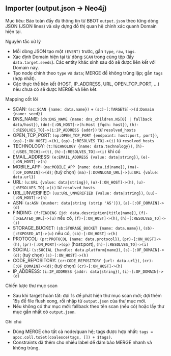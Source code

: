## Importer (output.json → Neo4j)

Mục tiêu: Bảo toàn đầy đủ thông tin từ BBOT `output.json` theo từng dòng JSON (JSON lines) và xây dựng đồ thị quan hệ chính xác quanh Domain hiện tại.

Nguyên tắc xử lý
- Mỗi dòng JSON tạo một `(EVENT)` trước, gắn `type`, `raw`, `tags`.
- Xác định Domain hiện tại từ dòng `SCAN` trong cùng tệp (lấy `data.target.seeds`). Các entity khác sinh sau đó sẽ được liên kết với Domain này.
- Tạo node chính theo `type` và `data`; MERGE để không trùng lặp; gắn `tags` (hợp nhất).
- Các thực thể liên kết (HOST, IP_ADDRESS, URL, OPEN_TCP_PORT, …) nếu chưa có sẽ được MERGE và liên kết.

Mapping cốt lõi
- SCAN: `(sc:SCAN {name: data.name})` + `(sc)-[:TARGETS]->(d:Domain {name: seed})`
- DNS_NAME: `(dn:DNS_NAME {name: dns_children.NS[0] | fallback data/host})`, `(dn)-[:ON_HOST]->(h:Host {fqdn: host})`, `(h)-[:RESOLVES_TO]->(i:IP_ADDRESS {addr})` từ `resolved_hosts`
- OPEN_TCP_PORT: `(op:OPEN_TCP_PORT {endpoint: host:port, port})`, `(op)-[:ON_HOST]->(h)`, `(op)-[:RESOLVES_TO]->(i)` từ `resolved_hosts`
- TECHNOLOGY: `(t:TECHNOLOGY {name: data.technology})`, `(h)-[:USES_TECH]->(t)`, `(h)-[:RESOLVES_TO]->(i)` khi có
- EMAIL_ADDRESS: `(e:EMAIL_ADDRESS {value: data|string})`, `(e)-[:ON_HOST]->(h)`
- MOBILE_APP: `(ma:MOBILE_APP {name: data.id|name})`, `(ma)-[:OF_DOMAIN]->(d)`; (tuỳ chọn) `(ma)-[:DOWNLOAD_URL]->(u:URL {value: data.url})`
- URL: `(u:URL {value: data|string})`, `(u)-[:ON_HOST]->(h)`, `(u)-[:RESOLVES_TO]->(i)` từ `resolved_hosts`
- URL_UNVERIFIED: `(uu:URL_UNVERIFIED {value: data|string})`, `(uu)-[:ON_HOST]->(h)`
- ASN: `(a:ASN {number: data|string (strip 'AS')})`, `(a)-[:OF_DOMAIN]->(d)`
- FINDING: `(f:FINDING {id: data.description|title|name})`, `(f)-[:RELATED_URL]->(u)` nếu có, `(f)-[:ON_HOST]->(h)`, `(h)-[:RESOLVES_TO]->(i)`
- STORAGE_BUCKET: `(sb:STORAGE_BUCKET {name: data.name})`, `(sb)-[:EXPOSED_AT]->(u)` nếu có, `(sb)-[:ON_HOST]->(h)`
- PROTOCOL: `(pr:PROTOCOL {name: data.protocol})`, `(pr)-[:ON_HOST]->(h)`, `(pr)-[:ON_PORT]->(op)` (host:port), `(h)-[:RESOLVES_TO]->(i)`
- SOCIAL: `(s:SOCIAL {handle: data.platform|name})`, `(s)-[:OF_DOMAIN]->(d)`; (tuỳ chọn) `(s)-[:ON_HOST]->(h)`
- CODE_REPOSITORY: `(cr:CODE_REPOSITORY {url: data.url})`, `(cr)-[:OF_DOMAIN]->(d)`; (tuỳ chọn) `(cr)-[:ON_HOST]->(h)`
- IP_ADDRESS: `(i:IP_ADDRESS {addr: data|string})`, `(i)-[:OF_DOMAIN]->(d)`

Chiến lược thư mục scan
- Sau khi target hoàn tất: đợi 1s để phát hiện thư mục scan mới; đợi thêm 15s để file flush xong, rồi nhập từ `output.json` của thư mục mới.
- Nếu không có thư mục mới: fallback theo tên scan (nếu có) hoặc lấy thư mục gần nhất có `output.json`.

Ghi chú
- Dùng MERGE cho tất cả node/quan hệ; tags được hợp nhất: `tags = apoc.coll.toSet(coalesce(tags, []) + $tags)`.
- Constraints đã thêm cho nhiều label để đảm bảo MERGE nhanh và không trùng.

